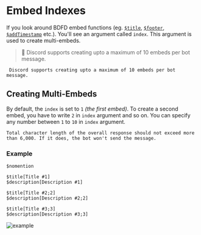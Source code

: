 # Embed Indexes
If you look around BDFD embed functions (eg. [`$title`](../bdscript/title.md), [`$footer`](../bdscript/footer.md), [`$addTimestamp`](../bdscript/addTimestamp.md) etc.). You'll see an argument called `index`. This argument is used to create multi-embeds.

> 📝 Discord supports creating upto a maximum of 10 embeds per bot message.

```admonish warning title="Limit"
 Discord supports creating upto a maximum of 10 embeds per bot message.
```


## Creating Multi-Embeds
By default, the `index` is set to `1` *(the first embed)*. To create a second embed, you have to write `2` in `index` argument and so on. You can specify any number between `1` to `10` in `index` argument.

```admonish warning title="Limit"
Total character length of the overall response should not exceed more than 6,000. If it does, the bot won't send the message.
```

### Example
```
$nomention

$title[Title #1]
$description[Description #1]

$title[Title #2;2]
$description[Description #2;2]

$title[Title #3;3]
$description[Description #3;3]
```

![example](https://user-images.githubusercontent.com/69215413/125877770-c2bbc30e-95f4-4859-9343-bce65ad633c5.png)
